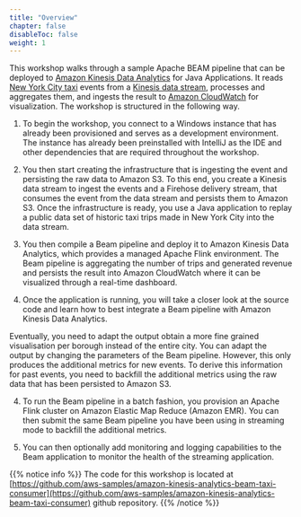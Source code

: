 ```yaml
---
title: "Overview"
chapter: false
disableToc: false
weight: 1
---
```


This workshop walks through a sample Apache BEAM pipeline that can be deployed to [Amazon Kinesis Data Analytics](https://aws.amazon.com/kinesis/data-analytics/) for Java Applications. It reads [New York City taxi](https://www1.nyc.gov/site/tlc/about/tlc-trip-record-data.page) events from a [Kinesis data stream](https://aws.amazon.com/kinesis/), processes and aggregates them, and ingests the result to [Amazon CloudWatch](https://aws.amazon.com/cloudwatch/) for visualization. The workshop is structured in the following way.

1. To begin the workshop, you connect to a Windows instance that has already been provisioned and serves as a development environment. The instance has already been preinstalled with IntelliJ as the IDE and other dependencies that are required throughout the workshop.

1. You then start creating the infrastructure that is ingesting the event and persisting the raw data to Amazon S3. To this end, you create a Kinesis data stream to ingest the events and a Firehose delivery stream, that consumes the event from the data stream and persists them to Amazon S3. Once the infrastructure is ready, you use a Java application to replay a public data set of historic taxi trips made in New York City into the data stream.

1. You then compile a Beam pipeline and deploy it to Amazon Kinesis Data Analytics, which provides a managed Apache Flink environment. The Beam pipeline is aggregating the number of trips and generated revenue and persists the result into Amazon CloudWatch where it can be visualized through a real-time dashboard.

1. Once the application is running, you will take a closer look at the source code and learn how to best integrate a Beam pipeline with Amazon Kinesis Data Analytics.

Eventually, you need to adapt the output obtain a more fine grained visualisation per borough instead of the entire city. You can adapt the output by changing the parameters of the Beam pipeline. However, this only produces the additional metrics for new events. To derive this information for past events, you need to backfill the additional metrics using the raw data that has been persisted to Amazon S3.

4. To run the Beam pipeline in a batch fashion, you provision an Apache Flink cluster on Amazon Elastic Map Reduce (Amazon EMR). You can then submit the same Beam pipeline you have been using in streaming mode to backfill the additional metrics.

1. You can then optionally add monitoring and logging capabilities to the Beam application to monitor the health of the streaming application.

{{% notice info %}}
The code for this workshop is located at [https://github.com/aws-samples/amazon-kinesis-analytics-beam-taxi-consumer](https://github.com/aws-samples/amazon-kinesis-analytics-beam-taxi-consumer) github repository.
{{% /notice %}}
